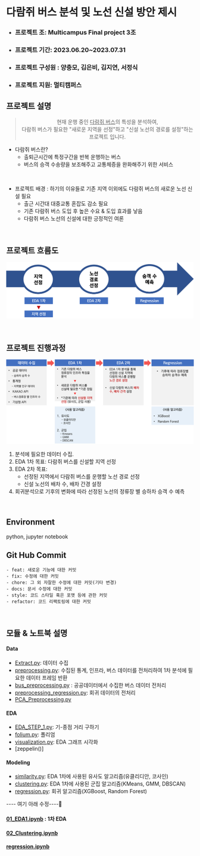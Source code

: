 
# 다람쥐 버스 분석 및 노선 신설 방안 제시
- ### 프로젝트 조: Multicampus Final project 3조
- ### 프로젝트 기간: 2023.06.20~2023.07.31
- ### 프로젝트 구성원 : 양충모, 김은비, 김지연, 서정식   
- ### 프로젝트 지원: 멀티캠퍼스

## 프로젝트 설명
> <center>현재 운행 중인 <u>다람쥐 버스</u>의 특성을 분석하여,</center>   
> <center>다람쥐 버스가 필요한 "새로운 지역을 선정"하고 "신설 노선의 경로를 설정"하는 프로젝트 입니다.</center>  


- 다람쥐 버스란?  
  - 출퇴근시간에 특정구간을 반복 운행하는 버스
  - 버스의 승객 수송량을 보조해주고 교통체증을 완화해주기 위한 서비스   
<br>


- 프로젝트 배경 : 하기의 이유들로 기존 지역 이외에도 다람쥐 버스의 새로운 노선 신설 필요       
  - 출근 시간대 대중교통 혼잡도 감소 필요
  - 기존 다람쥐 버스 도입 후 높은 수요 & 도입 효과를 낳음
  - 다람쥐 버스 노선의 신설에 대한 긍정적인 여론

 <br>

## 프로젝트 흐름도      
![Alt text](./src/img/흐름도1.png)   
  
<br>

## 프로젝트 진행과정
![Alt text](./src/img/흐름도2.png)    
1. 분석에 필요한 데이터 수집.  
2. EDA 1차 목표: 다람쥐 버스를 신설할 지역 선정
3. EDA 2차 목표: 
   - 선정된 지역에서 다람쥐 버스를 운행할 노선 경로 선정
   - 신설 노선의 배차 수, 배차 간경 설정
4.  회귀분석으로 기후의 변화에 따라 선정된 노선의 정류장 별 승하차 승객 수 예측
<br>

<!-- - 데이터 수집  
  다람쥐 버스 정류장의 시간별 승하차 승객수를 수집한다.       
- 기존 다람쥐 버스 분석     
  기존 다람쥐 버스 정류장의 인프라 특징이 어떤지 분석한다.      
- 다람쥐 버스 신설 지역 선정 
  분석한 내용을 토대로 다람쥐 버스가 필요한 지역을 선정한다.   
- 다람쥐 버스 노선 경로 설정    
  분석한 내용을 토대로 다람쥐 버스의 경로를 설정한다.
- 다람쥐 버스 배차 수와 배차 간격 설정      
  다람쥐 버스가 효율적으로 운행할 수 있도록 배차 수와 배차 간격을 설정한다.   -->

<!-- ## 데이터 출처 
- 공공데이터 
- 통계청 
- KAKAO API  -->


 ## Environment
 python, jupyter notebook
<br>

## Git Hub Commit 
```
- feat: 새로운 기능에 대한 커밋
- fix: 수정에 대한 커밋
- chore: 그 외 자잘한 수정에 대한 커밋(기타 변경)
- docs: 문서 수정에 대한 커밋
- style: 코드 스타일 혹은 포맷 등에 관한 커밋
- refactor: 코드 리팩토링에 대한 커밋
```
<br>


## 모듈 & 노트북 설명 
  #### Data

  - [Extract.py](https://github.com/Mulcam-Finalproject3/Resurrection_Of_Squirrel_Bus/blob/fa563f0241962d8eb74a49d7627080da30d6bca3/src/Data/Extract.py): 데이터 수집
  - [preprocessing.py](https://github.com/Mulcam-Finalproject3/Resurrection_Of_Squirrel_Bus/blob/fa563f0241962d8eb74a49d7627080da30d6bca3/src/Data/preprocessing.py): 수집된 통계, 인프라, 버스 데이터를 전처리하여 1차 분석에 필요한 데이터 프레임 반환
  - [bus_preprocessing.py](https://github.com/Mulcam-Finalproject3/Resurrection_Of_Squirrel_Bus/blob/fa563f0241962d8eb74a49d7627080da30d6bca3/src/Data/bus_preprocessing.py) : 공공데이터에서 수집한 버스 데이터 전처리
  - [preprocessing_regression.py](https://github.com/Mulcam-Finalproject3/Resurrection_Of_Squirrel_Bus/blob/fa563f0241962d8eb74a49d7627080da30d6bca3/src/Data/preprocessing_regression.py): 회귀 데이터의 전처리
- [PCA_Preprocessing.py]([src/Data/PCA_Preprocessing.ipynb](https://github.com/Mulcam-Finalproject3/Resurrection_Of_Squirrel_Bus/blob/fa563f0241962d8eb74a49d7627080da30d6bca3/src/Data/PCA_Preprocessing.ipynb))
#### EDA
- [EDA_STEP_1.py](https://github.com/Mulcam-Finalproject3/Resurrection_Of_Squirrel_Bus/blob/4fd26975cc1d171144e10818462ceb6fee42f912/src/EDA/EDA_STEP_1.py): 기-종점 거리 구하기
- [folium.py](https://github.com/Mulcam-Finalproject3/Resurrection_Of_Squirrel_Bus/blob/4fd26975cc1d171144e10818462ceb6fee42f912/src/EDA/folium.py): 폴리엄 
- [visualization.py](https://github.com/Mulcam-Finalproject3/Resurrection_Of_Squirrel_Bus/blob/4fd26975cc1d171144e10818462ceb6fee42f912/src/EDA/visualization.py): EDA 그래프 시각화
- [zeppelin()]
#### Modeling
- [similarity.py](https://github.com/Mulcam-Finalproject3/Resurrection_Of_Squirrel_Bus/blob/4fd26975cc1d171144e10818462ceb6fee42f912/src/Modeling/similarity.py): EDA 1차에 사용된 유사도 알고리즘(유클리디안, 코사인) 
- [clustering.py](https://github.com/Mulcam-Finalproject3/Resurrection_Of_Squirrel_Bus/blob/4fd26975cc1d171144e10818462ceb6fee42f912/src/Modeling/clustering.py): EDA 1차에 사용된 군집 알고리즘(KMeans, GMM, DBSCAN)
- [regression.py](https://github.com/Mulcam-Finalproject3/Resurrection_Of_Squirrel_Bus/blob/4fd26975cc1d171144e10818462ceb6fee42f912/src/Modeling/regression.py): 회귀 알고리즘(XGBoost, Random Forest)

---- 여기 아래 수정----🌟
#### [01_EDA1.ipynb](https://github.com/Mulcam-Finalproject3/Resurrection_Of_Squirrel_Bus/blob/4fd26975cc1d171144e10818462ceb6fee42f912/src/01_EDA1.ipynb) : 1차 EDA
#### [02_Clustering.ipynb]()
#### [regression.ipynb](https://github.com/Mulcam-Finalproject3/Resurrection_Of_Squirrel_Bus/blob/4fd26975cc1d171144e10818462ceb6fee42f912/src/regression.ipynb)

